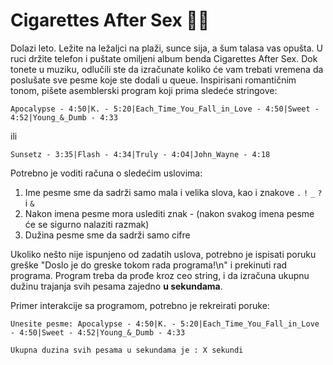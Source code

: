 # Cigarettes After Sex 🚬🔞

Dolazi leto. Ležite na ležaljci na plaži, sunce sija, a šum talasa vas opušta. U ruci držite telefon i puštate omiljeni album benda Cigarettes After Sex. Dok tonete u muziku, odlučili ste da izračunate koliko će vam trebati vremena da poslušate sve pesme koje ste dodali u queue. Inspirisani romantičnim tonom, pišete asemblerski program koji prima sledeće stringove:

```
Apocalypse - 4:50|K. - 5:20|Each_Time_You_Fall_in_Love - 4:50|Sweet - 4:52|Young_&_Dumb - 4:33
```

ili

```
Sunsetz - 3:35|Flash - 4:34|Truly - 4:O4|John_Wayne - 4:18
```

Potrebno je voditi računa o sledećim uslovima:

1. Ime pesme sme da sadrži samo mala i velika slova, kao i znakove `.` `!` `_` `?` i `&`
2. Nakon imena pesme mora uslediti znak - (nakon svakog imena pesme će se sigurno nalaziti razmak)
3. Dužina pesme sme da sadrži samo cifre

Ukoliko nešto nije ispunjeno od zadatih uslova, potrebno je ispisati poruku greške "Doslo je do greske tokom rada programa!\n" i prekinuti rad programa.
Program treba da prođe kroz ceo string, i da izračuna ukupnu dužinu trajanja svih pesama zajedno **u sekundama**.

Primer interakcije sa programom, potrebno je rekreirati poruke:
```
Unesite pesme: Apocalypse - 4:50|K. - 5:20|Each_Time_You_Fall_in_Love - 4:50|Sweet - 4:52|Young_&_Dumb - 4:33

Ukupna duzina svih pesama u sekundama je : X sekundi
```